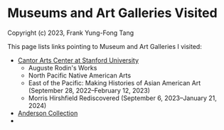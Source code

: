 # Museums and Art Galleries Visited
Copyright (c) 2023, Frank Yung-Fong Tang

This page lists links pointing to Museum and Art Galleries I visited:

* [Cantor Arts Center at Stanford University](https://photos.app.goo.gl/tr5DioHGEzwnLT2U8)
  * Auguste Rodin's Works
  * North Pacific Native American Arts
  * East of the Pacific: Making Histories of Asian American Art (September 28, 2022–February 12, 2023)
  * Morris Hirshfield Rediscovered (September 6, 2023–January 21, 2024)
* [Anderson Collection](https://photos.app.goo.gl/ZafZxLmjXDEXfJJR7)
* 
